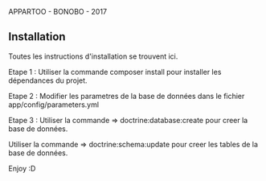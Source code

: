APPARTOO - BONOBO - 2017

Installation
------------
Toutes les instructions d'installation se trouvent ici.

Etape 1 : 
Utiliser la commande composer install pour installer les dépendances du projet.

Etape 2 :
Modifier les parametres de la base de données dans le fichier app/config/parameters.yml

Etape 3 : 
Utiliser la commande => doctrine:database:create pour creer la base de données.

Utiliser la commande => doctrine:schema:update pour creer les tables de la base de données.

Enjoy :D